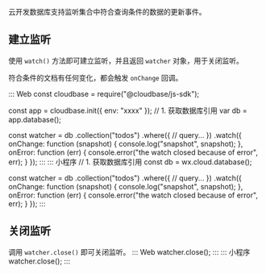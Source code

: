 云开发数据库支持监听集合中符合查询条件的数据的更新事件。

## 建立监听

使用 `watch()` 方法即可建立监听，并且返回 `watcher` 对象，用于关闭监听。

符合条件的文档有任何变化，都会触发 `onChange` 回调。

<dx-codeblock>
:::  Web
const cloudbase = require("@cloudbase/js-sdk");

const app = cloudbase.init({
  env: "xxxx"
});
// 1. 获取数据库引用
var db = app.database();

const watcher = db
  .collection("todos")
  .where({
    // query...
  })
  .watch({
    onChange: function (snapshot) {
      console.log("snapshot", snapshot);
    },
    onError: function (err) {
      console.error("the watch closed because of error", err);
    }
  });
:::
:::  小程序
// 1. 获取数据库引用
const db = wx.cloud.database();

const watcher = db
  .collection("todos")
  .where({
    // query...
  })
  .watch({
    onChange: function (snapshot) {
      console.log("snapshot", snapshot);
    },
    onError: function (err) {
      console.error("the watch closed because of error", err);
    }
  });
:::
</dx-codeblock>

## 关闭监听

调用 `watcher.close()` 即可关闭监听。
<dx-codeblock>
:::  Web
watcher.close();
:::
:::  小程序
watcher.close();
:::
</dx-codeblock>
